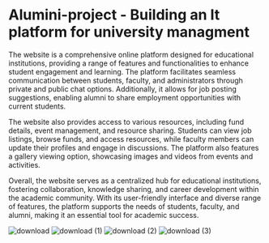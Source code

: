 # Alumini-project - Building an It platform for university managment

The website is a comprehensive online platform designed for educational institutions, providing a range of features and functionalities to enhance student engagement and learning. The platform facilitates seamless communication between students, faculty, and administrators through private and public chat options. Additionally, it allows for job posting suggestions, enabling alumni to share employment opportunities with current students.

The website also provides access to various resources, including fund details, event management, and resource sharing. Students can view job listings, browse funds, and access resources, while faculty members can update their profiles and engage in discussions. The platform also features a gallery viewing option, showcasing images and videos from events and activities.

Overall, the website serves as a centralized hub for educational institutions, fostering collaboration, knowledge sharing, and career development within the academic community. With its user-friendly interface and diverse range of features, the platform supports the needs of students, faculty, and alumni, making it an essential tool for academic success.

![download](https://github.com/user-attachments/assets/2ec4087c-eb9c-4f3f-81b6-eb09b27d4056)
![download (1)](https://github.com/user-attachments/assets/2ec1d4e9-6435-49a1-974a-7f6e1a97d6ae)
![download (2)](https://github.com/user-attachments/assets/5f2d9062-9991-45f0-8171-973f5b7258c8)
![download (3)](https://github.com/user-attachments/assets/a0d7ce0e-eee5-4acc-928f-87a47eb5e846)


